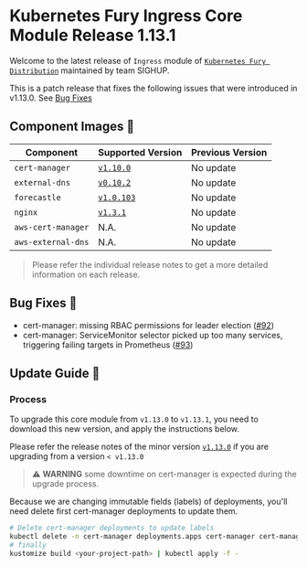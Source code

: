 # Kubernetes Fury Ingress Core Module Release 1.13.1

Welcome to the latest release of `Ingress` module of [`Kubernetes Fury Distribution`](https://github.com/sighupio/fury-distribution) maintained by team SIGHUP.

This is a patch release that fixes the following issues that were introduced in v1.13.0. See [Bug Fixes](#bug-fixes-)

## Component Images 🚢

| Component          | Supported Version                                                                      | Previous Version |
| ------------------ | -------------------------------------------------------------------------------------- | ---------------- |
| `cert-manager`     | [`v1.10.0`](https://github.com/jetstack/cert-manager/releases/tag/v1.10.0)             | No update        |
| `external-dns`     | [`v0.10.2`](https://github.com/kubernetes-sigs/external-dns/releases/tag/v0.10.2)      | No update        |
| `forecastle`       | [`v1.0.103`](https://github.com/stakater/Forecastle/releases/tag/v1.0.103)             | No update        |
| `nginx`            | [`v1.3.1`](https://github.com/kubernetes/ingress-nginx/releases/tag/controller-v1.3.1) | No update        |
| `aws-cert-manager` | N.A.                                                                                   | No update        |
| `aws-external-dns` | N.A.                                                                                   | No update        |

> Please refer the individual release notes to get a more detailed information on each release.


## Bug Fixes 🐞

- cert-manager: missing RBAC permissions for leader election ([#92](https://github.com/sighupio/fury-kubernetes-ingress/issues/92))
- cert-manager: ServiceMonitor selector picked up too many services, triggering failing targets in Prometheus ([#93](https://github.com/sighupio/fury-kubernetes-ingress/issues/93))

## Update Guide 🦮

### Process

To upgrade this core module from `v1.13.0` to `v1.13.1`, you need to download this new version, and apply the instructions below.

Please refer the release notes of the minor version [`v1.13.0`](https://github.com/sighupio/fury-kubernetes-ingress/releases/tag/v1.13.0) if you are upgrading from a version `< v1.13.0`

> :warning: **WARNING** some downtime on cert-manager is expected during the upgrade process.

Because we are changing immutable fields (labels) of deployments, you'll need delete first cert-manager deployments to update them.

```bash
# Delete cert-manager deployments to update labels
kubectl delete -n cert-manager deployments.apps cert-manager cert-manager-webhook cert-manager-cainjector
# finally
kustomize build <your-project-path> | kubectl apply -f -
```
